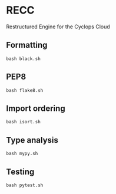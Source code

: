 # RECC

Restructured Engine for the Cyclops Cloud

## Formatting

```.shell
bash black.sh
```

## PEP8

```.shell
bash flake8.sh
```

## Import ordering

```.shell
bash isort.sh
```

## Type analysis

```.shell
bash mypy.sh
```

## Testing

```.shell
bash pytest.sh
```
